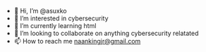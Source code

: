 - 👋 Hi, I’m @asuxko
- 👀 I’m interested in cybersecurity
- 🌱 I’m currently learning html
- 💞️ I’m looking to collaborate on anything cybersecurity relatated
- 📫 How to reach me naankingjr@gmail.com

<!---
asuxko/asuxko is a ✨ special ✨ repository because its `README.md` (this file) appears on your GitHub profile.
You can click the Preview link to take a look at your changes.
--->
